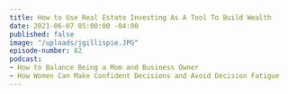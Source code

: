 ```yaml
---
title: How to Use Real Estate Investing As A Tool To Build Wealth
date: 2021-06-07 05:00:00 -04:00
published: false
image: "/uploads/jgillispie.JPG"
episode-number: 82
podcast:
- How to Balance Being a Mom and Business Owner
- How Women Can Make Confident Decisions and Avoid Decision Fatigue
---
```


